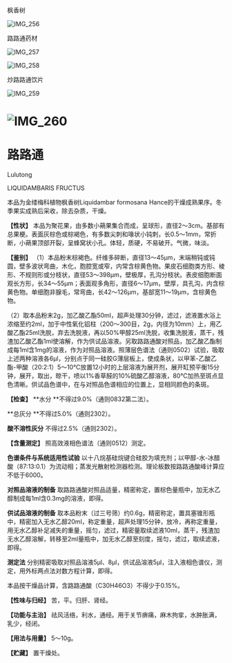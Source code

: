 枫香树

![IMG_256](/medicine-image/lu-lu-tong/1.png)

路路通药材

![IMG_257](/medicine-image/lu-lu-tong/2.png)

![IMG_258](/medicine-image/lu-lu-tong/3.png)

炒路路通饮片

![IMG_259](/medicine-image/lu-lu-tong/4.png)

# ![IMG_260](/medicine-image/lu-lu-tong/5.png)

# ****路路通****

Lulutong

LIQUIDAMBARIS FRUCTUS

本品为金缕梅科植物枫香树Liquidambar formosana Hance的干燥成熟果序。冬季果实成熟后采收，除去杂质，干燥。

**【性状】** 本品为聚花果，由多数小蒴果集合而成，呈球形，直径2～3cm。基部有总果梗。表面灰棕色或棕褐色，有多数尖刺和喙状小钝刺，长0.5～1mm，常折断，小蒴果顶部开裂，呈蜂窝状小孔。体轻，质硬，不易破开。气微，味淡。

**【鉴别】** （1）本品粉末棕褐色。纤维多碎断，直径13～45μm，末端稍钝或钝圆，壁多波状弯曲，木化，胞腔宽或窄，内常含棕黄色物。果皮石细胞类方形、棱形、不规则形或分枝状，直径53～398μm，壁极厚，孔沟分枝状。表皮细胞断面观长方形，长34～55μm；表面观多角形，直径6～17μm，壁厚，具孔沟，内含棕黄色物。单细胞非腺毛，常弯曲，长42～126μm，基部宽11～19μm，含棕黄色物。

（2）取本品粉末2g，加乙酸乙酯50ml，超声处理30分钟，滤过，滤液置水浴上浓缩至约2ml，加于中性氧化铝柱（200～300目，2g，内径为10mm）上，用乙酸乙酯25ml洗脱，弃去洗脱液，再以50\%甲醇25ml洗脱，收集洗脱液，蒸干，残渣加乙酸乙酯1ml使溶解，作为供试品溶液。另取路路通酸对照品，加乙酸乙酯制成每1ml含1mg的溶液，作为对照品溶液。照薄层色谱法（通则0502）试验，吸取上述两种溶液各6μl，分别点于同一硅胶G薄层板上，使成条状，以甲苯-乙酸乙酯-甲酸（20:2:1）5～10℃放置12小时的上层溶液为展开剂，展开缸预平衡15分钟，展开，取出，晾干，喷以1\%香草醛的10\%硫酸乙醇溶液，80℃加热至斑点显色清晰。供试品色谱中，在与对照品色谱相应的位置上，显相同颜色的条斑。

**【检查】** **水分 **不得过9.0\%（通则0832第二法）。

**总灰分 **不得过5.0\%（通则2302）。

**酸不溶性灰分** 不得过2.5\%（通则2302）。

**【含量测定】** 照高效液相色谱法（通则0512）测定。

**色谱条件与系统适用性试验** 以十八烷基硅烷键合硅胶为填充剂；以甲醇-水-冰醋酸（87:13:0.1）为流动相；蒸发光散射检测器检测。理论板数按路路通酸峰计算应不低于6000。

**对照品溶液的制备** 取路路通酸对照品适量，精密称定，置棕色量瓶中，加无水乙醇制成每1ml含0.3mg的溶液，即得。

**供试品溶液的制备** 取本品粉末（过三号筛）约0.6g，精密称定，置具塞锥形瓶中，精密加入无水乙醇20ml，称定重量，超声处理15分钟，放冷，再称定重量，用无水乙醇补足减失的重量，摇匀，滤过，精密量取续滤液10ml，蒸干，残渣加无水乙醇溶解，转移至2ml量瓶中，加无水乙醇至刻度，摇匀，滤过，取续滤液，即得。

**测定法** 分别精密吸取对照品溶液5μl、8μl，供试品溶液5μl，注入液相色谱仪，测定，用外标两点法对数方程计算，即得。

本品按干燥品计算，含路路通酸（C30H46O3）不得少于0.15\%。

**【性味与归经】** 苦，平。归肝、肾经。

**【功能与主治】** 祛风活络，利水，通经。用于关节痹痛，麻木拘挛，水肿胀满，乳少，经闭。

**【用法与用量】** 5～10g。

**【贮藏】** 置干燥处。